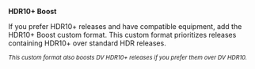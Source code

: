<!-- markdownlint-disable MD041 MD036-->
**HDR10+ Boost**<br>

If you prefer HDR10+ releases and have compatible equipment, add the HDR10+ Boost custom format. This custom format prioritizes releases containing HDR10+ over standard HDR releases.

<sub>*This custom format also boosts DV HDR10+ releases if you prefer them over DV HDR10.*</sub>
<!-- markdownlint-enable MD041 MD036-->
